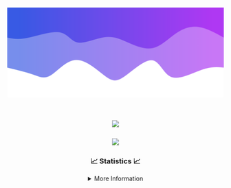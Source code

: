 ![Header](./IMG_4001.png)
<div align="center">

<h1 align="center">
  <a href="https://git.io/typing-svg">
    <img src="https://readme-typing-svg.herokuapp.com/?lines=Welcome+to+my+profile!+👋;JavaScript+developer.;&center=true&size=25">
  </a>
</h1>

<p align="center">
  <img src="https://lanyard.cnrad.dev/api/624702585596805130" />
</p>

### 📈 Statistics 📈
<details>
    <summary>More Information</summary>
    <br/>

<!--START_SECTION:waka-->
![Code Time](http://img.shields.io/badge/Code%20Time-57%20hrs%2029%20mins-blue)

![Profile Views](http://img.shields.io/badge/Profile%20Views-1-blue)

**🐱 My GitHub Data** 

> 📦 1.8 kB Used in GitHub's Storage 
 > 
> 🏆 2 Contributions in the Year 2024
 > 
> 🚫 Not Opted to Hire
 > 
> 📜 5 Public Repositories 
 > 
> 🔑 1 Private Repositories 
 > 
**I'm an Early 🐤** 

```text
🌞 Morning                105 commits         ████░░░░░░░░░░░░░░░░░░░░░   15.86 % 
🌆 Daytime                274 commits         ██████████░░░░░░░░░░░░░░░   41.39 % 
🌃 Evening                247 commits         █████████░░░░░░░░░░░░░░░░   37.31 % 
🌙 Night                  36 commits          █░░░░░░░░░░░░░░░░░░░░░░░░   05.44 % 
```
📅 **I'm Most Productive on Thursday** 

```text
Monday                   80 commits          ███░░░░░░░░░░░░░░░░░░░░░░   12.08 % 
Tuesday                  85 commits          ███░░░░░░░░░░░░░░░░░░░░░░   12.84 % 
Wednesday                119 commits         ████░░░░░░░░░░░░░░░░░░░░░   17.98 % 
Thursday                 128 commits         █████░░░░░░░░░░░░░░░░░░░░   19.34 % 
Friday                   87 commits          ███░░░░░░░░░░░░░░░░░░░░░░   13.14 % 
Saturday                 66 commits          ██░░░░░░░░░░░░░░░░░░░░░░░   09.97 % 
Sunday                   97 commits          ████░░░░░░░░░░░░░░░░░░░░░   14.65 % 
```


📊 **This Week I Spent My Time On** 

```text
🕑︎ Time Zone: America/New_York

💬 Programming Languages: 
Java                     5 hrs 16 mins       ███████████████████████░░   91.73 % 
YAML                     17 mins             █░░░░░░░░░░░░░░░░░░░░░░░░   05.21 % 
XML                      4 mins              ░░░░░░░░░░░░░░░░░░░░░░░░░   01.30 % 
GitIgnore file           3 mins              ░░░░░░░░░░░░░░░░░░░░░░░░░   01.07 % 
Markdown                 2 mins              ░░░░░░░░░░░░░░░░░░░░░░░░░   00.69 % 

🔥 Editors: 
IntelliJ                 5 hrs 45 mins       █████████████████████████   100.00 % 

🐱‍💻 Projects: 
Calcium                  5 hrs 11 mins       ███████████████████████░░   90.23 % 
Argon                    14 mins             █░░░░░░░░░░░░░░░░░░░░░░░░   04.20 % 
Xenon                    6 mins              ░░░░░░░░░░░░░░░░░░░░░░░░░   01.99 % 
Unknown Project          3 mins              ░░░░░░░░░░░░░░░░░░░░░░░░░   01.07 % 
Library                  2 mins              ░░░░░░░░░░░░░░░░░░░░░░░░░   00.70 % 

💻 Operating System: 
Windows                  5 hrs 45 mins       █████████████████████████   100.00 % 
```

**I Mostly Code in Java** 

```text
Java                     29 repos            ███████████████████████░░   90.62 % 
JavaScript               2 repos             ██░░░░░░░░░░░░░░░░░░░░░░░   06.25 % 
C++                      1 repo              █░░░░░░░░░░░░░░░░░░░░░░░░   03.12 % 
```



**Timeline**

![Lines of Code chart](https://raw.githubusercontent.com/DevDipin/DevDipin/main/assets/bar_graph.png)


 Last Updated on 17/01/2024 23:11:22 UTC
<!--END_SECTION:waka-->

![Footer](./IMG_4002.png)